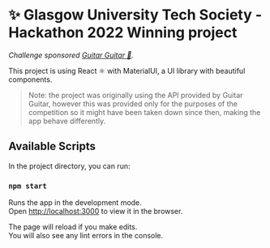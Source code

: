 # ✨ Glasgow University Tech Society - Hackathon 2022 Winning project
*Challenge sponsored [Guitar Guitar 🎸](https://www.guitarguitar.co.uk/).*

This project is using React ⚛ with MaterialUI, a UI library with beautiful components.
> Note: the project was originally using the API provided by Guitar Guitar, however this was provided only for the purposes of the competition so it might have been taken down since then, making the app behave differently.

## Available Scripts

In the project directory, you can run:

### `npm start`

Runs the app in the development mode.\
Open [http://localhost:3000](http://localhost:3000) to view it in the browser.

The page will reload if you make edits.\
You will also see any lint errors in the console.
